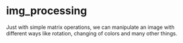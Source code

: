 # img_processing
Just with simple matrix operations, we can manipulate an image with different ways like rotation, changing of colors and many other things. 
